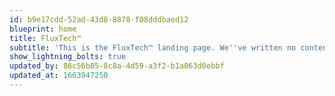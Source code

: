 ```yaml
---
id: b9e17cdd-52ad-43d8-8878-f08dddbaed12
blueprint: home
title: FluxTech™
subtitle: 'This is the FluxTech™ landing page. We''ve written no content about it, even though it''s the biggest, most importantest part of our entire company. Ain''t that life?'
show_lightning_bolts: true
updated_by: 86c56b85-8c8a-4d59-a3f2-b1a063d0ebbf
updated_at: 1663947250
---
```

